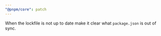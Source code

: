 ```yaml
---
"@pnpm/core": patch
---
```


When the lockfile is not up to date make it clear what `package.json` is out of sync.
